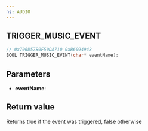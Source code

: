 ```yaml
---
ns: AUDIO
---
```

## TRIGGER_MUSIC_EVENT

```c
// 0x706D57B0F50DA710 0xB6094948
BOOL TRIGGER_MUSIC_EVENT(char* eventName);
```

## Parameters
* **eventName**:

## Return value
Returns true if the event was triggered, false otherwise
